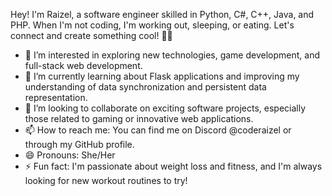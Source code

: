 Hey! I'm Raizel, a software engineer skilled in Python, C#, C++, Java, and PHP. When I'm not coding, I'm working out, sleeping, or eating. Let's connect and create something cool! 👩‍💻

- 👀 I’m interested in exploring new technologies, game development, and full-stack web development.
- 🌱 I’m currently learning about Flask applications and improving my understanding of data synchronization and persistent data representation.
- 💞️ I’m looking to collaborate on exciting software projects, especially those related to gaming or innovative web applications.
- 📫 How to reach me: You can find me on Discord @coderaizel or through my GitHub profile.
- 😄 Pronouns: She/Her
- ⚡ Fun fact: I'm passionate about weight loss and fitness, and I'm always looking for new workout routines to try!
